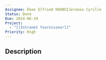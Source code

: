 ```yaml
---
Assignee: Ekoe Elfried HOUNSIJeremie Cyrille
Status: Done
Due: 2024-06-19
Project:
  - "[[Intranet fournisseur]]"
Priority: High
---
```

## Description